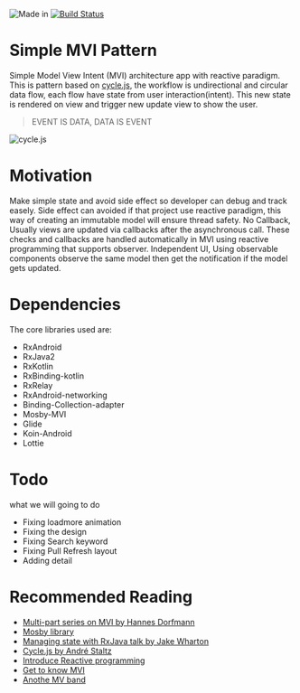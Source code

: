 ![Made in](https://img.shields.io/badge/made%20in-kotlin-blue.svg)
[![Build Status](https://travis-ci.org/Leviaran/Simple_MVI_Pattern.svg?branch=master)](https://travis-ci.org/Leviaran/Simple_MVI_Pattern)

# Simple MVI Pattern
Simple Model View Intent (MVI) architecture app with reactive paradigm. This is pattern based on [cycle.js](https://youtu.be/1zj7M1LnJV4), the workflow is undirectional and circular data flow, each flow have state from user interaction(intent). This new state is rendered on view and trigger new update view to show the user.

> EVENT IS DATA, DATA IS EVENT

![cycle.js](http://hannesdorfmann.com/images/mvi/mvi-cicle.png)

# Motivation
Make simple state and avoid side effect so developer can debug and track easely. Side effect can avoided if that project use reactive paradigm, this way of creating an immutable model will ensure thread safety. 
No Callback, Usually views are updated via callbacks after the asynchronous call. These checks and callbacks are handled automatically in MVI using reactive programming that supports observer.
Independent UI, Using observable components observe the same model then get the notification if the model gets updated.

# Dependencies
The core libraries used are:
* RxAndroid
* RxJava2
* RxKotlin
* RxBinding-kotlin
* RxRelay
* RxAndroid-networking
* Binding-Collection-adapter
* Mosby-MVI
* Glide
* Koin-Android
* Lottie

# Todo
what we will going to do
* Fixing loadmore animation
* Fixing the design
* Fixing Search keyword
* Fixing Pull Refresh layout
* Adding detail

# Recommended Reading
* [Multi-part series on MVI by Hannes Dorfmann](http://hannesdorfmann.com/android/mosby3-mvi-1)
* [Mosby library](https://github.com/sockeqwe/mosby)
* [Managing state with RxJava talk by Jake Wharton](https://www.youtube.com/watch?v=0IKHxjkgop4)
* [Cycle.js by André Staltz](https://cycle.js.org/)
* [Introduce Reactive programming](http://blog.danlew.net/2017/07/27/an-introduction-to-functional-reactive-programming/)
* [Get to know MVI](http://thenewstack.io/developers-need-know-mvi-player-view-intent/)
* [Anothe MV band](https://proandroiddev.com/mvi-a-new-member-of-the-mv-band-6f7f0d23bc8a)
